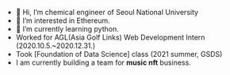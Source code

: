 - 👋 Hi, I’m chemical engineer of Seoul National University 
- 👀 I’m interested in Ethereum. 
- 🌱 I’m currently learning python.
- Worked for AGL(Asia Golf Links) Web Development Intern (2020.10.5.~2020.12.31.) 
- Took [Foundation of Data Science] class (2021 summer, GSDS) 
- I am currently building a team for **music nft** business.
<!---
miserablesophomore/miserablesophomore is a ✨ special ✨ repository because its `README.md` (this file) appears on your GitHub profile.
You can click the Preview link to take a look at your changes.
--->
